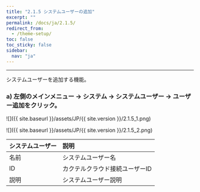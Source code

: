 ```yaml
---
title: "2.1.5 システムユーザーの追加"
excerpt: ""
permalink: /docs/ja/2.1.5/
redirect_from:
  - /theme-setup/
toc: false
toc_sticky: false
sidebar:
  nav: "ja"
---
```


---

システムユーザーを追加する機能。
### a\) 左側のメインメニュー → システム → システムユーザー → ユーザー追加をクリック。
![]({{ site.baseurl }}/assets/JP/{{ site.version }}/2.1.5_1.png)

![]({{ site.baseurl }}/assets/JP/{{ site.version }}/2.1.5_2.png)

| **システムユーザー** | **説明** |
| :--- | :--- |
| 名前 |  システムユーザー名 |
| ID | カクテルクラウド接続ユーザーID |
| 説明 | システムユーザー説明 |

